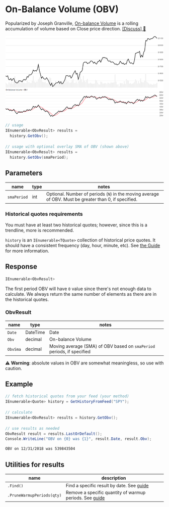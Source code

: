 # On-Balance Volume (OBV)

Popularized by Joseph Granville, [On-balance Volume](https://en.wikipedia.org/wiki/On-balance_volume) is a rolling accumulation of volume based on Close price direction.
[[Discuss] :speech_balloon:](https://github.com/DaveSkender/Stock.Indicators/discussions/246 "Community discussion about this indicator")

![image](chart.png)

```csharp
// usage
IEnumerable<ObvResult> results =
  history.GetObv();

// usage with optional overlay SMA of OBV (shown above)
IEnumerable<ObvResult> results =
  history.GetObv(smaPeriod);  
```

## Parameters

| name | type | notes
| -- |-- |--
| `smaPeriod` | int | Optional.  Number of periods (`N`) in the moving average of OBV.  Must be greater than 0, if specified.

### Historical quotes requirements

You must have at least two historical quotes; however, since this is a trendline, more is recommended.

`history` is an `IEnumerable<TQuote>` collection of historical price quotes.  It should have a consistent frequency (day, hour, minute, etc).  See [the Guide](../../docs/GUIDE.md) for more information.

## Response

```csharp
IEnumerable<ObvResult>
```

The first period OBV will have `0` value since there's not enough data to calculate.  We always return the same number of elements as there are in the historical quotes.

### ObvResult

| name | type | notes
| -- |-- |--
| `Date` | DateTime | Date
| `Obv` | decimal | On-balance Volume
| `ObvSma` | decimal | Moving average (SMA) of OBV based on `smaPeriod` periods, if specified

:warning: **Warning**: absolute values in OBV are somewhat meaningless, so use with caution.

## Example

```csharp
// fetch historical quotes from your feed (your method)
IEnumerable<Quote> history = GetHistoryFromFeed("SPY");

// calculate
IEnumerable<ObvResult> results = history.GetObv();

// use results as needed
ObvResult result = results.LastOrDefault();
Console.WriteLine("OBV on {0} was {1}", result.Date, result.Obv);
```

```bash
OBV on 12/31/2018 was 539843504
```

## Utilities for results

| name | description
| -- |--
| `.Find()` | Find a specific result by date.  See [guide](../../docs/UTILITIES.md#find-indicator-result-by-date)
| `.PruneWarmupPeriods(qty)` | Remove a specific quantity of warmup periods.  See [guide](../../docs/UTILITIES.md#prune-warmup-periods)
